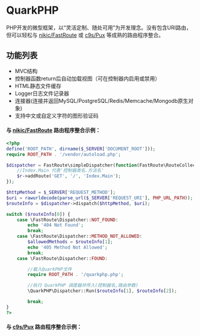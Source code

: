# QuarkPHP
PHP开发的微型框架，以“灵活定制、随处可用”为开发理念。没有包含URI路由，但可以轻松与 [nikic/FastRoute](https://github.com/nikic/FastRoute) 或 [c9s/Pux](https://github.com/c9s/Pux) 等成熟的路由程序整合。

## 功能列表
* MVC结构
* 控制器函数return后自动加载视图（可在控制器内启用或禁用）
* HTML静态文件缓存
* Logger日志文件记录器
* 连接器(连接并返回MySQL/PostgreSQL/Redis/Memcache/Mongodb原生对象)
* 支持中文或自定义字符的图形验证码


#### 与 [nikic/FastRoute](https://github.com/nikic/FastRoute) 路由程序整合示例：
```PHP
<?php
define('ROOT_PATH', dirname($_SERVER['DOCUMENT_ROOT']));
require ROOT_PATH . '/vendor/autoload.php';

$dispatcher = FastRoute\simpleDispatcher(function(FastRoute\RouteCollector $r) {
    //Index.Main 代表'控制器类名.方法名'
    $r->addRoute('GET', '/', 'Index.Main');
});

$httpMethod = $_SERVER['REQUEST_METHOD'];
$uri = rawurldecode(parse_url($_SERVER['REQUEST_URI'], PHP_URL_PATH));
$routeInfo = $dispatcher->dispatch($httpMethod, $uri);

switch ($routeInfo[0]) {
    case \FastRoute\Dispatcher::NOT_FOUND:
        echo '404 Not Found';
        break;
    case \FastRoute\Dispatcher::METHOD_NOT_ALLOWED:
        $allowedMethods = $routeInfo[1];
        echo '405 Method Not Allowed';
        break;
    case \FastRoute\Dispatcher::FOUND:

        //载入QuarkPHP文件
        require ROOT_PATH . '/quarkphp.php';

        //执行 QuarkPHP 调度器并传入(控制器名,路由参数)
        \QuarkPHP\Dispatcher::Run($routeInfo[1], $routeInfo[2]);

        break;
}
?>
```
#### 与 [c9s/Pux](https://github.com/c9s/Pux) 路由程序整合示例：
